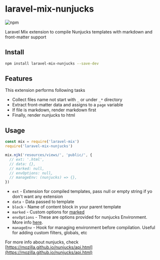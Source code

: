 # laravel-mix-nunjucks

![npm](https://img.shields.io/npm/v/laravel-mix-nunjucks?style=flat-square)

Laravel Mix extension to compile Nunjucks templates with markdown and front-matter support

## Install

```bash
npm install laravel-mix-nunjucks --save-dev
```

## Features

This extension performs following tasks

- Collect files name not start with `_` or under `_*` directory
- Extract front-matter data and assigns to a `page` variable
- If file is markdown, render markdown first
- Finally, render nunjucks to html

## Usage

```javascript
const mix = require('laravel-mix')
require('laravel-mix-nunjucks')

mix.njk('resources/views/', 'public/', {
  // ext: '.html',
  // data: {},
  // marked: null,
  // envOptions: null,
  // manageEnv: (nunjucks) => {},
})
```

* `ext` - Extension for compiled templates, pass null or empty string if yo don't want any extension
* `data` - Data passed to template
* `block` - Name of content block in your parent template
* `marked` - Custom options for [marked](http://github.com/chjj/marked)
* `envOptions` - These are options provided for nunjucks Environment. More info [here](https://mozilla.github.io/nunjucks/api.html#configure).
* `manageEnv` - Hook for managing environment before compilation. Useful for adding custom filters, globals, etc

For more info about nunjucks, check [https://mozilla.github.io/nunjucks/api.html](https://mozilla.github.io/nunjucks/api.html)
